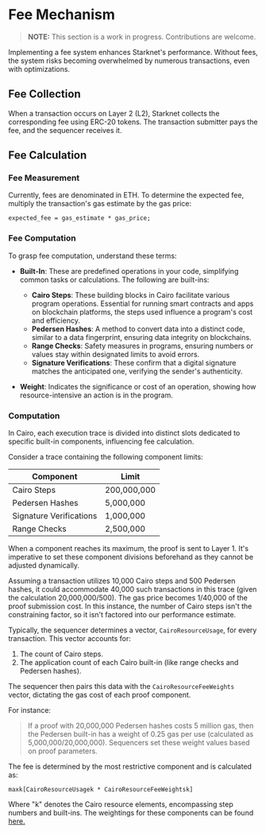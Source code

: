 # Fee Mechanism

> **NOTE:** This section is a work in progress. Contributions are welcome.

Implementing a fee system enhances Starknet's performance. Without fees, the system risks becoming overwhelmed by numerous transactions, even with optimizations.

## Fee Collection

When a transaction occurs on Layer 2 (L2), Starknet collects the corresponding fee using ERC-20 tokens. The transaction submitter pays the fee, and the sequencer receives it.

## Fee Calculation

### Fee Measurement

Currently, fees are denominated in ETH. To determine the expected fee, multiply the transaction's gas estimate by the gas price:

```
expected_fee = gas_estimate * gas_price;
```

### Fee Computation

To grasp fee computation, understand these terms:

- **Built-In**: These are predefined operations in your code, simplifying common tasks or calculations. The following are built-ins:

  - **Cairo Steps**: These building blocks in Cairo facilitate various program operations. Essential for running smart contracts and apps on blockchain platforms, the steps used influence a program's cost and efficiency.
  - **Pedersen Hashes**: A method to convert data into a distinct code, similar to a data fingerprint, ensuring data integrity on blockchains.
  - **Range Checks**: Safety measures in programs, ensuring numbers or values stay within designated limits to avoid errors.
  - **Signature Verifications**: These confirm that a digital signature matches the anticipated one, verifying the sender's authenticity.

- **Weight**: Indicates the significance or cost of an operation, showing how resource-intensive an action is in the program.

### Computation

In Cairo, each execution trace is divided into distinct slots dedicated to specific built-in components, influencing fee calculation.

Consider a trace containing the following component limits:

| Component               | Limit       |
| ----------------------- | ----------- |
| Cairo Steps             | 200,000,000 |
| Pedersen Hashes         | 5,000,000   |
| Signature Verifications | 1,000,000   |
| Range Checks            | 2,500,000   |

When a component reaches its maximum, the proof is sent to Layer 1. It's imperative to set these component divisions beforehand as they cannot be adjusted dynamically.

Assuming a transaction utilizes 10,000 Cairo steps and 500 Pedersen hashes, it could accommodate 40,000 such transactions in this trace (given the calculation 20,000,000/500). The gas price becomes 1/40,000 of the proof submission cost. In this instance, the number of Cairo steps isn't the constraining factor, so it isn't factored into our performance estimate.

Typically, the sequencer determines a vector, `CairoResourceUsage`, for every transaction. This vector accounts for:

1. The count of Cairo steps.
2. The application count of each Cairo built-in (like range checks and Pedersen hashes).

The sequencer then pairs this data with the `CairoResourceFeeWeights` vector, dictating the gas cost of each proof component.

For instance:

> If a proof with 20,000,000 Pedersen hashes costs 5 million gas, then the Pedersen built-in has a weight of 0.25 gas per use (calculated as 5,000,000/20,000,000). Sequencers set these weight values based on proof parameters.

The fee is determined by the most restrictive component and is calculated as:

```
maxk[CairoResourceUsagek * CairoResourceFeeWeightsk]
```

Where "k" denotes the Cairo resource elements, encompassing step numbers and built-ins. The weightings for these components can be found [here.](https://docs.starknet.io/documentation/architecture_and_concepts/Network_Architecture/fee-mechanism/#gas_cost_per_cairo_step_or_builtin_step)

